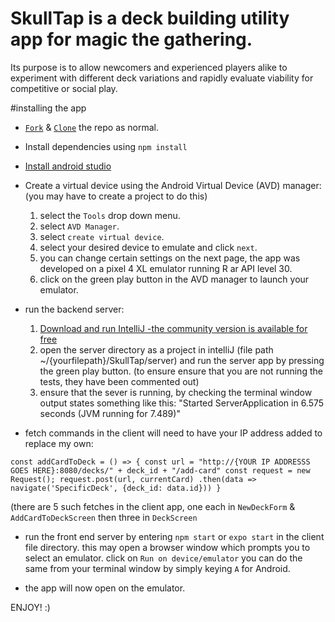 # SkullTap is a deck building utility app for magic the gathering. 
Its purpose is to allow newcomers and experienced players alike to experiment with different deck variations and rapidly evaluate viability for competitive or social play. 

#installing the app 

- [`Fork`](https://docs.github.com/en/get-started/quickstart/fork-a-repo#forking-a-repository) & [`Clone`](https://docs.github.com/en/get-started/quickstart/fork-a-repo#cloning-your-forked-repository) the repo as normal. 

- Install dependencies using `npm install`

- [Install android studio](https://developer.android.com/studio/install)

- Create a virtual device using the Android Virtual Device (AVD) manager: 
  (you may have to create a project to do this)
  
  1. select the `Tools` drop down menu.
  2. select `AVD Manager`. 
  3. select `create virtual device`. 
  4. select your desired device to emulate and click `next`.
  5. you can change certain settings on the next page, the app was developed on a pixel 4 XL emulator running R ar API level 30.
  6. click on the green play button in the AVD manager to launch your emulator. 

- run the backend server: 
  1. [Download and run IntelliJ -the community version is available for free](https://www.jetbrains.com/help/idea/installation-guide.html#toolbox)
  2. open the server directory as a project in intelliJ (file path ~/{yourfilepath}/SkullTap/server) and run the server app by pressing the green play button.
  (to ensure ensure that you are not running the tests, they have been commented out)
  3. ensure that the sever is running, by checking the terminal window output states something like this: "Started ServerApplication in 6.575 seconds (JVM running for 7.489)"


- fetch commands in the client will need to have your IP address added to replace my own:

`const addCardToDeck = () => {
        const url = "http://{YOUR IP ADDRESSS GOES HERE}:8080/decks/" + deck_id + "/add-card"
        const request = new Request();
        request.post(url, currentCard)
        .then(data => navigate('SpecificDeck', {deck_id: data.id}))
    }`

(there are 5 such fetches in the client app, one each in `NewDeckForm` & `AddCardToDeckScreen` then three in `DeckScreen`


- run the front end server by entering `npm start` or `expo start` in the client file directory.
  this may open a browser window which prompts you to select an emulator. click on `Run on device/emulator`
  you can do the same from your terminal window by simply keying `A` for Android.
  
- the app will now open on the emulator. 

ENJOY! :) 
